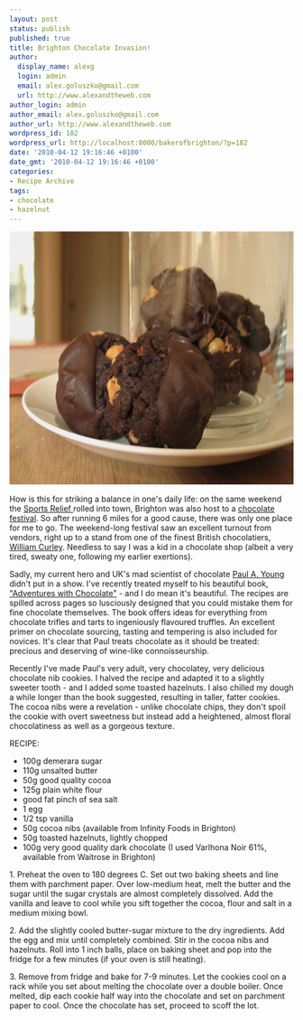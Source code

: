 ```yaml
---
layout: post
status: publish
published: true
title: Brighton Chocolate Invasion!
author:
  display_name: alexg
  login: admin
  email: alex.goluszko@gmail.com
  url: http://www.alexandtheweb.com
author_login: admin
author_email: alex.goluszko@gmail.com
author_url: http://www.alexandtheweb.com
wordpress_id: 182
wordpress_url: http://localhost:8000/bakerofbrighton/?p=182
date: '2010-04-12 19:16:46 +0100'
date_gmt: '2010-04-12 19:16:46 +0100'
categories:
- Recipe Archive
tags:
- chocolate
- hazelnut
---
```

<p><a href="/images/2010/04/IMG_2345-copy.jpg"><img class="alignnone size-medium wp-image-186" title="Cocoa nib chocolate-dipped cookies" src="/images/2010/04/IMG_2345-copy-620x448.jpg" alt="Cocoa nib chocolate-dipped cookies" width="620" height="448" /></a></p>
<p>How is this for striking a balance in one's daily life: on the same weekend the <a href="http://www.sportrelief.com/the-mile/brighton-hove-mile">Sports Relief </a>rolled into town, Brighton was also host to a <a href="http://www.festivalchocolate.co.uk/index-brighton.html">chocolate festival</a>. So after running 6 miles for a good cause, there was only one place for me to go. The weekend-long festival saw an excellent turnout from vendors, right up to a stand from one of the finest British chocolatiers, <a href="http://www.williamcurley.co.uk/engine/shop/index.html">William Curley</a>. Needless to say I was a kid in a chocolate shop (albeit a very tired, sweaty one, following my earlier exertions).</p>
<p>Sadly, my current hero and UK's mad scientist of chocolate <a href="http://www.paulayoung.co.uk/">Paul A. Young</a> didn't put in a show. I've recently treated myself to his beautiful book, <a href="http://www.amazon.co.uk/Adventures-Chocolate-80-sensational-recipes/dp/1856268292">"Adventures with Chocolate"</a> - and I do mean it's beautiful. The recipes are spilled across pages so lusciously designed that you could mistake them for fine chocolate themselves. The book offers ideas for everything from chocolate trifles and tarts to ingeniously flavoured truffles. An excellent primer on chocolate sourcing, tasting and tempering is also included for novices. It's clear that Paul treats chocolate as it should be treated: precious and deserving of wine-like connoisseurship.</p>
<p>Recently I've made Paul's very adult, very chocolatey, very delicious chocolate nib cookies. I halved the recipe and adapted it to a slightly sweeter tooth - and I added some toasted hazelnuts. I also chilled my dough a while longer than the book suggested, resulting in taller, fatter cookies. The cocoa nibs were a revelation - unlike chocolate chips, they don't spoil the cookie with overt sweetness but instead add a heightened, almost floral chocolatiness as well as a gorgeous texture.</p>
<p>RECIPE:</p>
<ul>
<li>100g demerara sugar</li>
<li>110g unsalted butter</li>
<li>50g good quality cocoa</li>
<li>125g plain white flour</li>
<li>good fat pinch of sea salt</li>
<li>1 egg</li>
<li>1/2 tsp vanilla</li>
<li>50g cocoa nibs (available from Infinity Foods in Brighton)</li>
<li>50g toasted hazelnuts, lightly chopped</li>
<li>100g very good quality dark chocolate (I used Varlhona Noir 61%, available from Waitrose in Brighton)</li>
</ul>
<p>1. Preheat the oven to 180 degrees C. Set out two baking sheets and line them with parchment paper. Over low-medium heat, melt the butter and the sugar until the sugar crystals are almost completely dissolved. Add the vanilla and leave to cool while you sift together the cocoa, flour and salt in a medium mixing bowl.</p>
<p>2. Add the slightly cooled butter-sugar mixture to the dry ingredients. Add the egg and mix until completely combined. Stir in the cocoa nibs and hazelnuts. Roll into 1 inch balls, place on baking sheet and pop into the fridge for a few minutes (if your oven is still heating).</p>
<p>3. Remove from fridge and bake for 7-9 minutes. Let the cookies cool on a rack while you set about melting the chocolate over a double boiler. Once melted, dip each cookie half way into the chocolate and set on parchment paper to cool. Once the chocolate has set, proceed to scoff the lot.</p>

